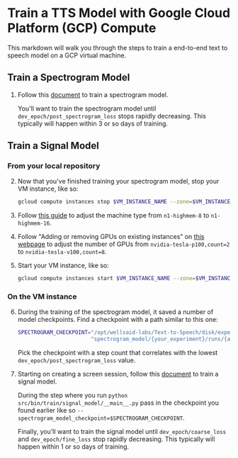 # Train a TTS Model with Google Cloud Platform (GCP) Compute

This markdown will walk you through the steps to train a end-to-end text to speech model
on a GCP virtual machine.

## Train a Spectrogram Model

1. Follow this [document](TRAIN_MODEL.md) to train a spectrogram model.

   You'll want to train the spectrogram model until `dev_epoch/post_spectrogram_loss` stops
   rapidly decreasing. This typically will happen within 3 or so days of training.

## Train a Signal Model

### From your local repository

2. Now that you've finished training your spectrogram model, stop your VM instance, like so:

   ```bash
   gcloud compute instances stop $VM_INSTANCE_NAME --zone=$VM_INSTANCE_ZONE
   ```

3. Follow [this guide](https://cloud.google.com/compute/docs/instances/changing-machine-type-of-stopped-instance)
   to adjust the machine type from `n1-highmem-8` to `n1-highmem-16`.

4. Follow "Adding or removing GPUs on existing instances" on
   [this webpage](https://cloud.google.com/compute/docs/gpus/add-gpus) to adjust the number of
   GPUs from `nvidia-tesla-p100,count=2` to `nvidia-tesla-v100,count=8`.

5. Start your VM instance, like so:

   ```bash
   gcloud compute instances start $VM_INSTANCE_NAME --zone=$VM_INSTANCE_ZONE
   ```

### On the VM instance

6. During the training of the spectrogram model, it saved a number of model checkpoints. Find
   a checkpoint with a path similar to this one:

   ```bash
   SPECTROGRAM_CHECKPOINT="/opt/wellsaid-labs/Text-to-Speech/disk/experiments/" \
                          "spectrogram_model/{your_experiment}/runs/{a_run}/checkpoints/step-*.pt`"
   ```

   Pick the checkpoint with a step count that correlates with the lowest
   `dev_epoch/post_spectrogram_loss` value.

7. Starting on creating a screen session, follow this [document](TRAIN_MODEL.md) to
   train a signal model.

   During the step where you run `python src/bin/train/signal_model/__main__.py` pass
   in the checkpoint you found earlier like so
   `--spectrogram_model_checkpoint=$SPECTROGRAM_CHECKPOINT`.

   Finally, you'll want to train the signal model until `dev_epoch/coarse_loss` and
   `dev_epoch/fine_loss` stop rapidly decreasing. This typically will happen within 1 or so days of
   training.
